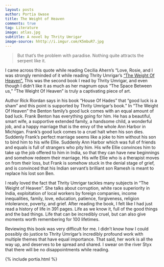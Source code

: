 ```yaml
---
layout: posts
author: Portia Uwase
title: The Weight of Heaven
comments: true
tag: Literature
image: atlas.jpg
subtitle: A novel by Thrity Umrigar
image-source: hhttp://i.imgur.com/K5mbuR7.jpg
---
```


> But that’s the problem with paradise. Nothing quite attracts the serpent like it.

I came across this quote while reading Cecilia Ahern’s “Love, Rosie, and I was strongly reminded of it while reading Thrity Umrigar’s <a  href="https://www.amazon.com/gp/product/0061472557/ref=as_li_tl?ie=UTF8&camp=1789&creative=9325&creativeASIN=0061472557&linkCode=as2&tag=mellowviews-20&linkId=0ca4e04e84be2bd68bb92be6c857e70c" target="_blank">“The Weight Of Heaven”.</a> This was the second book I read by Thrity Umrigar, and even though I didn’t like it as much as her magnum opus “The Space Between us,” “The Weight Of Heaven” is truly a captivating piece of art.

Author Rick Riordan says in his book “House Of Hades” that “good luck is a sham” and this point is supported by Thrity Umrigar’s book.”  In “The Weight Of Heaven” the Benton family’s good luck comes with an equal amount of bad luck. Frank Benton has everything going for him. He has a beautiful, smart wife, a supportive extended family, a handsome child, a wonderful job, and a happy marriage that is the envy of the whole Ann Harbor in Michigan. Frank’s good luck comes to a cruel halt when his son dies. Suddenly Frank’s perfect marriage seems like a joke to him without his son to bind him to his wife Ellie. Suddenly Ann Harbor which was full of friends and equals is full of strangers who pity him. His wife Ellie convinces him to take up the job offered to him in India, so that they can have new beginnings and somehow redeem their marriage. His wife Ellie who is a therapist moves on from their loss, but Frank is somehow stuck in the denial stage of grief, and is convinced that his Indian servant’s brilliant son Ramesh is meant to replace his lost son Ben.

I really loved the fact that Thrity Umrigar tackles many subjects in “The Weight of Heaven”. She talks about corruption, white race superiority in India, exploitation of local workers by foreign companies, income inequalities, family, love, education, patience, forgiveness, religion intolerance, poverty, and grief. After reading the book, I felt like I had just read a history of life in 391 pages. Life as we know it, full of the good things and the bad things. Life that can be incredibly cruel, but can also give moments worth remembering for 100 lifetimes.

Reviewing this book was very difficult for me. I didn’t know how I could possibly do justice to Thrity Umrigar’s incredibly profound work with multiple themes that have equal importance. That said, her work is all the way up, and deserves to be spread and shared. I swear on the river Styx that there will be no disappointments while reading.

{% include portia.html %}

